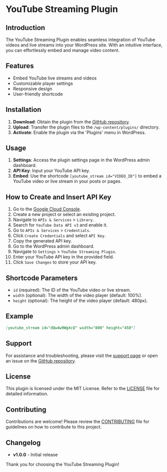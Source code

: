 # YouTube Streaming Plugin

## Introduction
The YouTube Streaming Plugin enables seamless integration of YouTube videos and live streams into your WordPress site. With an intuitive interface, you can effortlessly embed and manage video content.

## Features
- Embed YouTube live streams and videos
- Customizable player settings
- Responsive design
- User-friendly shortcode

## Installation
1. **Download**: Obtain the plugin from the [GitHub repository](#).
2. **Upload**: Transfer the plugin files to the `/wp-content/plugins/` directory.
3. **Activate**: Enable the plugin via the 'Plugins' menu in WordPress.

## Usage
1. **Settings**: Access the plugin settings page in the WordPress admin dashboard.
2. **API Key**: Input your YouTube API key.
3. **Embed**: Use the shortcode `[youtube_stream id="VIDEO_ID"]` to embed a YouTube video or live stream in your posts or pages.

## How to Create and Insert API Key
1. Go to the [Google Cloud Console](https://console.cloud.google.com/).
2. Create a new project or select an existing project.
3. Navigate to `APIs & Services` > `Library`.
4. Search for `YouTube Data API v3` and enable it.
5. Go to `APIs & Services` > `Credentials`.
6. Click `Create Credentials` and select `API Key`.
7. Copy the generated API key.
8. Go to the WordPress admin dashboard.
9. Navigate to `Settings` > `YouTube Streaming Plugin`.
10. Enter your YouTube API key in the provided field.
11. Click `Save Changes` to store your API key.

## Shortcode Parameters
- `id` (required): The ID of the YouTube video or live stream.
- `width` (optional): The width of the video player (default: 100%).
- `height` (optional): The height of the video player (default: 480px).

## Example
```markdown
[youtube_stream id="dQw4w9WgXcQ" width="800" height="450"]
```

## Support
For assistance and troubleshooting, please visit the [support page](#) or open an issue on the [GitHub repository](#).

## License
This plugin is licensed under the MIT License. Refer to the [LICENSE](#) file for detailed information.

## Contributing
Contributions are welcome! Please review the [CONTRIBUTING](#) file for guidelines on how to contribute to this project.

## Changelog
- **v1.0.0** - Initial release

Thank you for choosing the YouTube Streaming Plugin!



